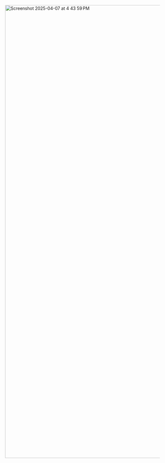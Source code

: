 
<img width="1470" alt="Screenshot 2025-04-07 at 4 43 59 PM" src="https://github.com/user-attachments/assets/c11bc67c-9e21-42c0-b4d7-52838265acb9" />
